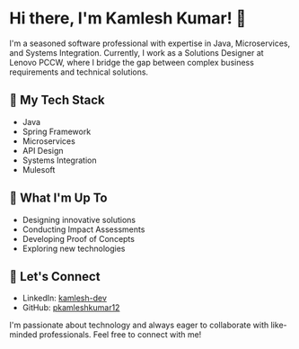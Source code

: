 # Hi there, I'm Kamlesh Kumar! 👋

I'm a seasoned software professional with expertise in Java, Microservices, and Systems Integration. Currently, I work as a Solutions Designer at Lenovo PCCW, where I bridge the gap between complex business requirements and technical solutions. 

## 🔧 My Tech Stack

- Java
- Spring Framework
- Microservices
- API Design
- Systems Integration
- Mulesoft 

## 🌱 What I'm Up To

- Designing innovative solutions
- Conducting Impact Assessments
- Developing Proof of Concepts
- Exploring new technologies

## 💬 Let's Connect

- LinkedIn: [kamlesh-dev](https://www.linkedin.com/in/kamlesh-dev/)
- GitHub: [pkamleshkumar12](https://github.com/pkamleshkumar12)

I'm passionate about technology and always eager to collaborate with like-minded professionals. Feel free to connect with me!
